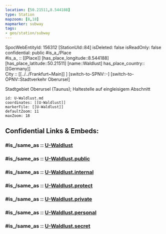 ```yaml
---
location: [50.21511,8.544188] 
type: Station 
mapzoom: [8,18] 
mapmarker: subway 
tags:
- geo/station/subway
---
```

SpocWebEntityId: 156312
[StationUId::84] 
isDeleted: false
isReadOnly: false
confidential: public
#is_a_/Place  
#is_a_ :: [[Place]] 
[has_place_longitude::8.544188] 
[has_place_latitude::50.21511] 
[name::Waldlust] 
has_place_country:: [[Germany]]  
City :: [[../../Frankfurt~Main]] ] 
[switch-to-SPNV::-] 
[switch-to-ÖPNV::Stadtverkehr Oberursel] 

Stadtgebiet Oberursel (Taunus); Haltestelle auf eingleisigem Abschnitt

```leaflet
id: U-Waldlust.md
coordinates: [[U-Waldlust]] 
markerFile: [[U-Waldlust]] 
defaultZoom: 11 
maxZoom: 18
```


## Confidential Links & Embeds: 

### #is_/same_as :: [U-Waldlust](/_Standards/Earth/Continent/Europe/Europe~Central/Germany/Germany~West/Hessen/counties~Hessen/Frankfurt~Main/Stations-FFM~U/U-Waldlust.md) 

### #is_/same_as :: [U-Waldlust.public](/_public/Earth/Continent/Europe/Europe~Central/Germany/Germany~West/Hessen/counties~Hessen/Frankfurt~Main/Stations-FFM~U/U-Waldlust.public.md) 

### #is_/same_as :: [U-Waldlust.internal](/_internal/Earth/Continent/Europe/Europe~Central/Germany/Germany~West/Hessen/counties~Hessen/Frankfurt~Main/Stations-FFM~U/U-Waldlust.internal.md) 

### #is_/same_as :: [U-Waldlust.protect](/_protect/Earth/Continent/Europe/Europe~Central/Germany/Germany~West/Hessen/counties~Hessen/Frankfurt~Main/Stations-FFM~U/U-Waldlust.protect.md) 

### #is_/same_as :: [U-Waldlust.private](/_private/Earth/Continent/Europe/Europe~Central/Germany/Germany~West/Hessen/counties~Hessen/Frankfurt~Main/Stations-FFM~U/U-Waldlust.private.md) 

### #is_/same_as :: [U-Waldlust.personal](/_personal/Earth/Continent/Europe/Europe~Central/Germany/Germany~West/Hessen/counties~Hessen/Frankfurt~Main/Stations-FFM~U/U-Waldlust.personal.md) 

### #is_/same_as :: [U-Waldlust.secret](/_secret/Earth/Continent/Europe/Europe~Central/Germany/Germany~West/Hessen/counties~Hessen/Frankfurt~Main/Stations-FFM~U/U-Waldlust.secret.md)

